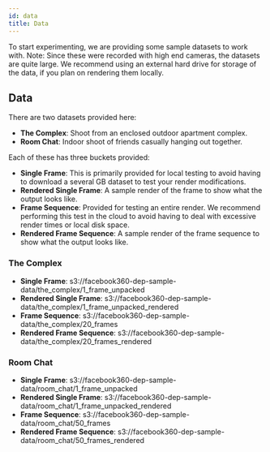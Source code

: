 ```yaml
---
id: data
title: Data
---
```


To start experimenting, we are providing some sample datasets to work with.
Note: Since these were recorded with high end cameras, the datasets are quite large.
We recommend using an external hard drive for storage of the data, if you plan on
rendering them locally.

## Data
There are two datasets provided here:
- **The Complex**: Shoot from an enclosed outdoor apartment complex.
- **Room Chat**: Indoor shoot of friends casually hanging out together.

Each of these has three buckets provided:
- **Single Frame**: This is primarily provided for local testing to avoid having to
download a several GB dataset to test your render modifications.
- **Rendered Single Frame**: A sample render of the frame to show what the output looks like.
- **Frame Sequence**: Provided for testing an entire render. We recommend performing this
test in the cloud to avoid having to deal with excessive render times or local disk space.
- **Rendered Frame Sequence**: A sample render of the frame sequence to show what the output looks like.

### The Complex
- **Single Frame**: s3://facebook360-dep-sample-data/the_complex/1_frame_unpacked
- **Rendered Single Frame**: s3://facebook360-dep-sample-data/the_complex/1_frame_unpacked_rendered
- **Frame Sequence**: s3://facebook360-dep-sample-data/the_complex/20_frames
- **Rendered Frame Sequence**: s3://facebook360-dep-sample-data/the_complex/20_frames_rendered

### Room Chat
- **Single Frame**: s3://facebook360-dep-sample-data/room_chat/1_frame_unpacked
- **Rendered Single Frame**: s3://facebook360-dep-sample-data/room_chat/1_frame_unpacked_rendered
- **Frame Sequence**: s3://facebook360-dep-sample-data/room_chat/50_frames
- **Rendered Frame Sequence**: s3://facebook360-dep-sample-data/room_chat/50_frames_rendered
